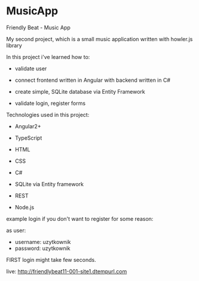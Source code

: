 # MusicApp

Friendly Beat - Music App

My second project, which is a small music application written with howler.js library

In this project i've learned how to:

- validate user

- connect frontend written in Angular with backend written in C#

- create simple, SQLite database via Entity Framework

- validate login, register forms


Technologies used in this project:

- Angular2+
 
- TypeScript

- HTML

- CSS

- C#

- SQLite via Entity framework

- REST

- Node.js

example login if you don't want to register for some reason:

as user:
- username: uzytkownik
- password: uzytkownik

FIRST login might take few seconds.

live: http://friendlybeat11-001-site1.dtempurl.com

